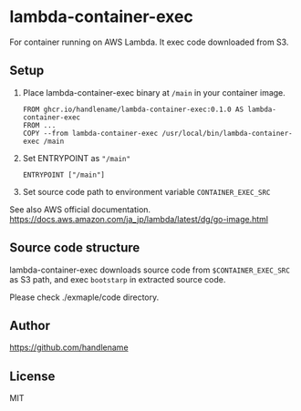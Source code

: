 # lambda-container-exec

For container running on AWS Lambda.
It exec code downloaded from S3.

## Setup

1. Place lambda-container-exec binary at `/main` in your container image.

   ```docker
   FROM ghcr.io/handlename/lambda-container-exec:0.1.0 AS lambda-container-exec
   FROM ...
   COPY --from lambda-container-exec /usr/local/bin/lambda-container-exec /main
   ```
1. Set ENTRYPOINT as `"/main"`

   ```docker
   ENTRYPOINT ["/main"]
   ```
1. Set source code path to environment variable `CONTAINER_EXEC_SRC`

See also AWS official documentation.
https://docs.aws.amazon.com/ja_jp/lambda/latest/dg/go-image.html

## Source code structure

lambda-container-exec downloads source code from `$CONTAINER_EXEC_SRC` as S3 path,
and exec `bootstarp` in extracted source code.

Please check ./exmaple/code directory.

## Author

https://github.com/handlename

## License

MIT
